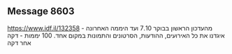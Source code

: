 ## Message 8603

https://www.idf.il/132358
מהעדכון הראשון בבוקר 7.10 ועד היממה האחרונה - איגדנו את כל האירועים, ההודעות, הסרטונים והתמונות במקום אחד. 100 יממות - דקה אחר דקה

